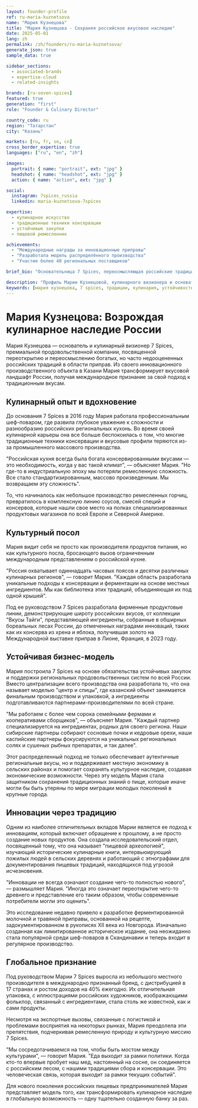```yaml
---
layout: founder-profile
ref: ru-maria-kuznetsova
name: "Мария Кузнецова"
title: "Мария Кузнецова - Сохраняя российское вкусовое наследие"
date: 2025-05-01
lang: zh
permalink: /zh/founders/ru-maria-kuznetsova/
generate_json: true
sample_data: true

sidebar_sections:
  - associated-brands
  - expertise-cloud
  - related-insights

brands: [ru-seven-spices]
featured: true
generation: "first"
role: "Founder & Culinary Director"

country_code: ru
region: "Татарстан"
city: "Казань"

markets: [ru, fr, se, cn]
cross_border_expertise: true
languages: ["ru", "en", "zh"]

images:
  portrait: { name: "portrait", ext: "jpg" }
  headshot: { name: "headshot", ext: "jpg" }
  action: { name: "action", ext: "jpg" }

social:
  instagram: 7spices_russia
  linkedin: maria-kuznetsova-7spices

expertise:
  - кулинарное искусство
  - традиционные техники консервации
  - устойчивые закупки
  - пищевой ремесленник

achievements:
  - "Международные награды за инновационные приправы"
  - "Разработала модель распределённого производства"
  - "Участие более 40 региональных поставщиков"

brief_bio: "Основательница 7 Spices, переосмысляющая российские традиционные вкусы через инновации и устойчивость."

description: "Профиль Марии Кузнецовой, кулинарного визионера и основателя 7 Spices — премиального бренда вкусового наследия России."
keywords: [мария кузнецова, 7 spices, традиции, кулинария, устойчивость]
---
```


# Мария Кузнецова: Возрождая кулинарное наследие России

Мария Кузнецова — основатель и кулинарный визионер 7 Spices, премиальной продовольственной компании, посвященной переоткрытию и переосмыслению богатых, но часто недооцененных российских традиций в области приправ. Из своего инновационного производственного объекта в Казани Мария трансформирует вкусовой ландшафт России, получая международное признание за свой подход к традиционным вкусам.

## Кулинарный опыт и вдохновение

До основания 7 Spices в 2016 году Мария работала профессиональным шеф-поваром, где развила глубокое уважение к сложности и разнообразию российских региональных кухонь. Во время своей кулинарной карьеры она все больше беспокоилась о том, что многие традиционные техники консервации и вкусовые профили теряются из-за промышленного массового производства.

"Российская кухня всегда была богата консервированными вкусами — это необходимость, когда у вас такой климат", — объясняет Мария. "Но где-то в индустриальную эпоху мы потеряли ремесленную сложность. Все стало стандартизированным, массово произведенным. Мы возвращаем эту сложность".

То, что начиналось как небольшое производство ремесленных горчиц, превратилось в комплексную линию соусов, смесей специй и консервов, которые нашли свое место на полках специализированных продуктовых магазинов по всей Европе и Северной Америке.

## Культурный посол

Мария видит себя не просто как производителя продуктов питания, но как культурного посла, бросающего вызов ограниченным международным представлениям о российской кухне.

"Россия охватывает одиннадцать часовых поясов и десятки различных кулинарных регионов", — говорит Мария. "Каждая область разработала уникальные подходы к консервации и ферментации на основе местных ингредиентов. Мы как библиотека этих традиций, объединяющая их под одной крышей".

Под ее руководством 7 Spices разработала фирменные продуктовые линии, демонстрирующие широту российских вкусов, от коллекции "Вкусы Тайги", представляющей ингредиенты, собранные в обширных бореальных лесах России, до отмеченных наградами инноваций, таких как их консерва из хрена и яблока, получившая золото на Международной выставке приправ в Лионе, Франция, в 2023 году.

## Устойчивая бизнес-модель

Мария построила 7 Spices на основе обязательства устойчивых закупок и поддержки региональных продовольственных систем по всей России. Вместо централизации всего производства она разработала то, что она называет моделью "центр и спицы", где казанский объект занимается финальным производством и упаковкой, а ингредиенты подготавливаются партнерами-производителями по всей стране.

"Мы работаем с более чем сорока семейными фермами и кооперативами сборщиков", — объясняет Мария. "Каждый партнер специализируется на ингредиентах, родных для своего региона. Наши сибирские партнеры собирают сосновые почки и кедровые орехи, наши каспийские партнеры фокусируются на уникальных региональных солях и сушеных рыбных препаратах, и так далее".

Этот распределенный подход не только обеспечивает аутентичные региональные вкусы, но и поддерживает местную экономику в сельских районах и помогает сохранять культурное наследие, создавая экономические возможности. Через эту модель Мария стала защитником сохранения традиционных знаний о пище, которые иначе могли бы быть утеряны по мере миграции молодых поколений в крупные города.

## Инновации через традицию

Одним из наиболее отличительных вкладов Марии является ее подход к инновациям, который включает обращение к прошлому, а не просто создание новых продуктов. Она создала исследовательский отдел, посвященный тому, что она называет "пищевой археологией", изучающий исторические кулинарные книги, интервьюирующий пожилых людей в сельских деревнях и работающий с этнографами для документирования пищевых традиций, находящихся под угрозой исчезновения.

"Инновации не всегда означают создание чего-то полностью нового", — размышляет Мария. "Иногда это означает переоткрытие чего-то древнего и представление его таким образом, чтобы современные потребители могли это оценить".

Это исследование недавно привело к разработке ферментированной молочной и травяной приправы, основанной на рецепте, задокументированном в рукописях XII века из Новгорода. Изначально созданная как лимитированное историческое издание, она неожиданно стала популярной среди шеф-поваров в Скандинавии и теперь входит в регулярное производство.

## Глобальное признание

Под руководством Марии 7 Spices выросла из небольшого местного производителя в международно признанный бренд, с дистрибуцией в 17 странах и ростом доходов на 40% ежегодно. Их отличительная упаковка, с иллюстрациями российских художников, изображающими фольклор, связанный с ингредиентами, стала столь же известной, как и сами продукты.

Несмотря на экспортные вызовы, связанные с логистикой и проблемами восприятия на некоторых рынках, Мария преодолела эти препятствия, подчеркивая ремесленную природу и культурную миссию 7 Spices.

"Мы сосредотачиваемся на том, чтобы быть мостом между культурами", — говорит Мария. "Еда выходит за рамки политики. Когда кто-то впервые пробует наш мед, настоянный на сосне, он соединяется с российским лесом, с нашими традициями сбора и консервации. Это человеческая связь, которая выходит за рамки текущих событий".

Для нового поколения российских пищевых предпринимателей Мария представляет модель того, как трансформировать кулинарное наследие в глобальную возможность — одну тщательно созданную банку за раз.
